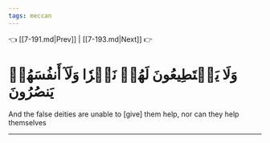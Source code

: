 ```yaml
---
tags: meccan
---
```


👈 [[7-191.md|Prev]] | [[7-193.md|Next]] 👉

# وَلَا يَسۡتَطِيعُونَ لَهُمۡ نَصۡرٗا وَلَآ أَنفُسَهُمۡ يَنصُرُونَ

And the false deities are unable to [give] them help, nor can they help themselves

---

